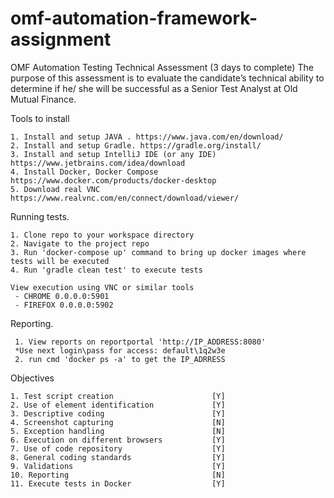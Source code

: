 # omf-automation-framework-assignment
OMF Automation Testing Technical Assessment (3 days to complete)  The purpose of this assessment is to evaluate the candidate’s technical ability to determine if he/ she will be successful as a Senior Test Analyst at Old Mutual Finance.

Tools to install

    1. Install and setup JAVA . https://www.java.com/en/download/
    2. Install and setup Gradle. https://gradle.org/install/
    3. Install and setup IntelliJ IDE (or any IDE) https://www.jetbrains.com/idea/download
    4. Install Docker, Docker Compose https://www.docker.com/products/docker-desktop
    5. Download real VNC https://www.realvnc.com/en/connect/download/viewer/
    

Running tests.
    
    1. Clone repo to your workspace directory
    2. Navigate to the project repo
    3. Run 'docker-compose up' command to bring up docker images where tests will be executed
    4. Run 'gradle clean test' to execute tests
    
    View execution using VNC or similar tools
     - CHROME 0.0.0.0:5901
     - FIREFOX 0.0.0.0:5902
    
    
Reporting.  
   
     1. View reports on reportportal 'http://IP_ADDRESS:8080'
     *Use next login\pass for access: default\1q2w3e
     2. run cmd 'docker ps -a' to get the IP_ADRRESS
     
Objectives
    
    1. Test script creation                      [Y]
    2. Use of element identification             [Y]
    3. Descriptive coding                        [Y]
    4. Screenshot capturing                      [N]
    5. Exception handling                        [N]
    6. Execution on different browsers           [Y]
    7. Use of code repository                    [Y]
    8. General coding standards                  [Y]
    9. Validations                               [Y]
    10. Reporting                                [N]
    11. Execute tests in Docker                  [Y]
